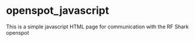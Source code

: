 # openspot_javascript
This is a simple javascript HTML page for communication with the RF Shark openspot
